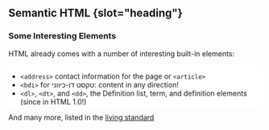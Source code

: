 ## Semantic HTML {slot="heading"}

### Some Interesting Elements

HTML already comes with a number of interesting built-in elements:

<div style="position: relative;">

- `<time>` to mark a point in time
- `<mark>` to highlight a portion of text
- `<code>` to represent source code
- `<article>` for an independent, distributable content, e.g: blog post, 
  comment, interactive widget, etc

<div style="position:absolute;inset:0;background:white;" reveal>

- `<address>` contact information for the page or `<article>`
- `<bdi>` for <bdi>טקסט דו-כיווני</bdi>: content in any direction!
- `<dl>`, `<dt>`, and `<dd>`, the Definition list, term, and definition elements 
  (since in HTML 1.0!)

And many more, listed in the [living standard][elements]

[elements]: https://html.spec.whatwg.org/multipage/#toc-semantics

</div>
</div>
